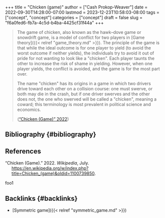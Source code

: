 +++
title = "Chicken (game)"
author = ["Cash Prokop-Weaver"]
date = 2022-09-30T14:28:00-07:00
lastmod = 2023-12-23T10:58:03-08:00
tags = ["concept", "concept"]
categories = ["concept"]
draft = false
slug = "f6a0fed6-fb7a-4c5d-b4ba-4425cf31f44a"
+++

> The game of chicken, also known as the hawk–dove game or snowdrift game, is a model of conflict for two players in [Game theory]({{< relref "game_theory.md" >}}). The principle of the game is that while the ideal outcome is for one player to yield (to avoid the worst outcome if neither yields), the individuals try to avoid it out of pride for not wanting to look like a "chicken". Each player taunts the other to increase the risk of shame in yielding. However, when one player yields, the conflict is avoided, and the game is for the most part over.
>
> The name "chicken" has its origins in a game in which two drivers drive toward each other on a collision course: one must swerve, or both may die in the crash, but if one driver swerves and the other does not, the one who swerved will be called a "chicken", meaning a coward; this terminology is most prevalent in political science and economics.
>
> (<a href="#citeproc_bib_item_1">“Chicken (Game)” 2022</a>)


## Bibliography {#bibliography}

## References

<style>.csl-entry{text-indent: -1.5em; margin-left: 1.5em;}</style><div class="csl-bib-body">
  <div class="csl-entry"><a id="citeproc_bib_item_1"></a>“Chicken (Game).” 2022. <i>Wikipedia</i>, July. <a href="https://en.wikipedia.org/w/index.php?title=Chicken_(game)&oldid=1100739850">https://en.wikipedia.org/w/index.php?title=Chicken_(game)&#38;oldid=1100739850</a>.</div>
</div>

foo1


## Backlinks {#backlinks}

-   [Symmetric game]({{< relref "symmetric_game.md" >}})
